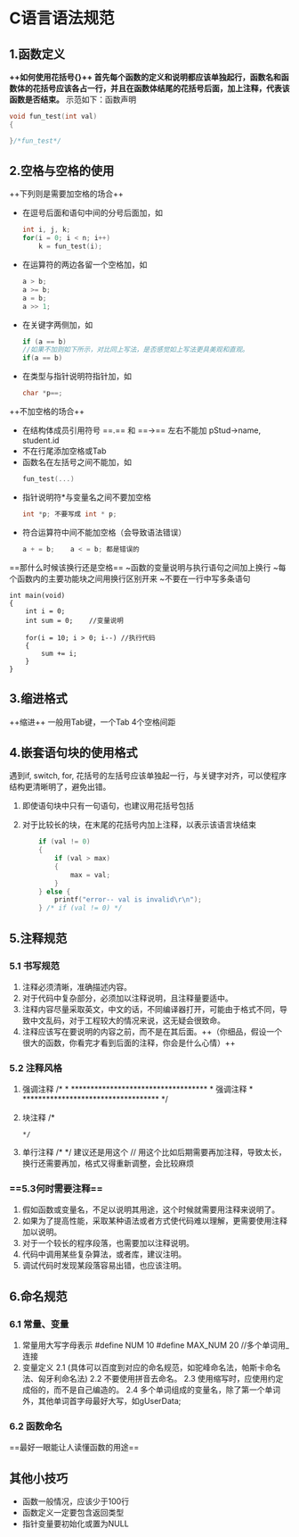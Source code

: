 <!--
 * @FilePath: C语言语法规范.md
 * @Author: 能跑就行 485553522@qq.com
 * @Date: 2023-11-26
 * @LastEditors: Please set LastEditors
 * @LastEditTime: 2023-11-26
-->

# C语言语法规范

## 1.函数定义

**++如何使用花括号{}++
首先每个函数的定义和说明都应该单独起行，函数名和函数体的花括号应该各占一行，并且在函数体结尾的花括号后面，加上注释，代表该函数是否结束。**
示范如下：函数声明

```c
void fun_test(int val)
{

}/*fun_test*/
```

## 2.空格与空格的使用

++下列则是需要加空格的场合++

*   在逗号后面和语句中间的分号后面加，如
    ```c
    int i, j, k;
    for(i = 0; i < n; i++)
        k = fun_test(i);
    ```
*   在运算符的两边各留一个空格加，如
    ```c
    a > b;
    a >= b;
    a = b;
    a >> 1;
    ```
*   在关键字两侧加，如
    ```c
    if (a == b) 
    //如果不加则如下所示，对比同上写法，是否感觉如上写法更具美观和直观。
    if(a == b)
    ```
*   在类型与指针说明符指针加，如
    ```c
    char *p==;
    ```

++不加空格的场合++

*   在结构体成员引用符号 ==.== 和 ==->== 左右不能加
    pStud->name, student.id
*   不在行尾添加空格或Tab
*   函数名在左括号之间不能加，如
    ```c
    fun_test(...)
    ```
*   指针说明符\*与变量名之间不要加空格
    ```c
    int *p; 不要写成 int * p;
    ```
*   符合运算符中间不能加空格（会导致语法错误）
    ```c
    a + = b;    a < = b; 都是错误的
    ```

==那什么时候该换行还是空格==
~函数的变量说明与执行语句之间加上换行
~每个函数内的主要功能块之间用换行区别开来
\~不要在一行中写多条语句

    int main(void)
    {
        int i = 0;
        int sum = 0;    //变量说明
        
        for(i = 10; i > 0; i--) //执行代码
        {
            sum += i;
        }
    }

## 3.缩进格式

++缩进++
一般用Tab键，一个Tab 4个空格间距

## 4.嵌套语句块的使用格式

遇到if, switch, for, 花括号的左括号应该单独起一行，与关键字对齐，可以使程序结构更清晰明了，避免出错。

1.  即使语句块中只有一句语句，也建议用花括号包括
2.  对于比较长的块，在末尾的花括号内加上注释，以表示该语言块结束

    ```c
        if (val != 0)
        {
            if (val > max)
            {
                max = val;
            }
        } else {
            printf("error-- val is invalid\r\n");
        } /* if (val != 0) */
    ```

## 5.注释规范

### 5.1 书写规范

1.  注释必须清晰，准确描述内容。
2.  对于代码中复杂部分，必须加以注释说明，且注释量要适中。
3.  注释内容尽量采取英文，中文的话，不同编译器打开，可能由于格式不同，导致中文乱码，对于工程较大的情况来说，这无疑会很致命。
4.  注释应该写在要说明的内容之前，而不是在其后面。++（你细品，假设一个很大的函数，你看完才看到后面的注释，你会是什么心情）++

### 5.2 注释风格

1.  强调注释
    /\*
    \* \*\*\*\*\*\*\*\*\*\*\*\*\*\*\*\*\*\*\*\*\*\*\*\*\*\*\*\*\*\*\*\*\*\*\*
    \* 强调注释
    \* \*\*\*\*\*\*\*\*\*\*\*\*\*\*\*\*\*\*\*\*\*\*\*\*\*\*\*\*\*\*\*\*\*\*\*
    \*/
2.  块注释
    /\*

        */
3.  单行注释
    /\* \*/   建议还是用这个
    //      用这个比如后期需要再加注释，导致太长，换行还需要再加，格式又得重新调整，会比较麻烦

### ==5.3何时需要注释==

1.  假如函数或变量名，不足以说明其用途，这个时候就需要用注释来说明了。
2.  如果为了提高性能，采取某种语法或者方式使代码难以理解，更需要使用注释加以说明。
3.  对于一个较长的程序段落，也需要加以注释说明。
4.  代码中调用某些复杂算法，或者库，建议注明。
5.  调试代码时发现某段落容易出错，也应该注明。

## 6.命名规范

### 6.1 常量、变量

1.  常量用大写字母表示
    \#define NUM         10
    \#define MAX\_NUM     20  //多个单词用\_连接
2.  变量定义
    2.1 (具体可以百度到对应的命名规范，如驼峰命名法，帕斯卡命名法、匈牙利命名法)
    2.2 不要使用拼音去命名。
    2.3 使用缩写时，应使用约定成俗的，而不是自己编造的。
    2.4 多个单词组成的变量名，除了第一个单词外，其他单词首字母最好大写，如gUserData;

### 6.2 函数命名

==最好一眼能让人读懂函数的用途==

## 其他小技巧

*   函数一般情况，应该少于100行
*   函数定义一定要包含返回类型
*   指针变量要初始化或置为NULL


